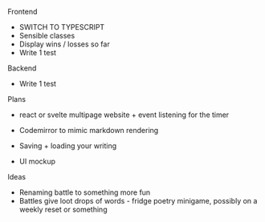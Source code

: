 Frontend
- SWITCH TO TYPESCRIPT
- Sensible classes
- Display wins / losses so far
- Write 1 test

Backend
- Write 1 test

Plans
- react or svelte multipage website + event listening for the timer

- Codemirror to mimic markdown rendering
- Saving + loading your writing
- UI mockup

Ideas
- Renaming battle to something more fun
- Battles give loot drops of words - fridge poetry minigame, possibly on a weekly reset or something
